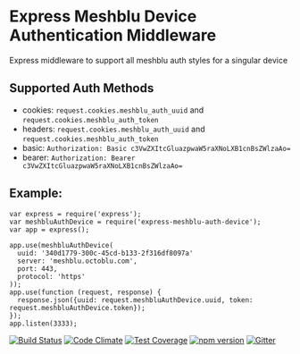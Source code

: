 # Express Meshblu Device Authentication Middleware
Express middleware to support all meshblu auth styles for a singular device

## Supported Auth Methods

* cookies: `request.cookies.meshblu_auth_uuid` and `request.cookies.meshblu_auth_token`
* headers: `request.cookies.meshblu_auth_uuid` and `request.cookies.meshblu_auth_token`
* basic: `Authorization: Basic c3VwZXItcGluazpwaW5raXNoLXB1cnBsZWlzaAo=`
* bearer: `Authorization: Bearer c3VwZXItcGluazpwaW5raXNoLXB1cnBsZWlzaAo=`

## Example:
    var express = require('express');
    var meshbluAuthDevice = require('express-meshblu-auth-device');
    var app = express();

    app.use(meshbluAuthDevice(
      uuid: '340d1779-300c-45cd-b133-2f316df8097a'
      server: 'meshblu.octoblu.com',
      port: 443,
      protocol: 'https'
    ));
    app.use(function (request, response) {
      response.json({uuid: request.meshbluAuthDevice.uuid, token: request.meshbluAuthDevice.token});
    });
    app.listen(3333);

[![Build Status](https://travis-ci.org/octoblu/express-meshblu-auth-device.svg?branch=master)](https://travis-ci.org/octoblu/express-meshblu-auth-device)
[![Code Climate](https://codeclimate.com/github/octoblu/express-meshblu-auth-device/badges/gpa.svg)](https://codeclimate.com/github/octoblu/express-meshblu-auth-device)
[![Test Coverage](https://codeclimate.com/github/octoblu/express-meshblu-auth-device/badges/coverage.svg)](https://codeclimate.com/github/octoblu/express-meshblu-auth-device)
[![npm version](https://badge.fury.io/js/express-meshblu-auth-device.svg)](http://badge.fury.io/js/express-meshblu-auth-device)
[![Gitter](https://badges.gitter.im/octoblu/help.svg)](https://gitter.im/octoblu/help)
